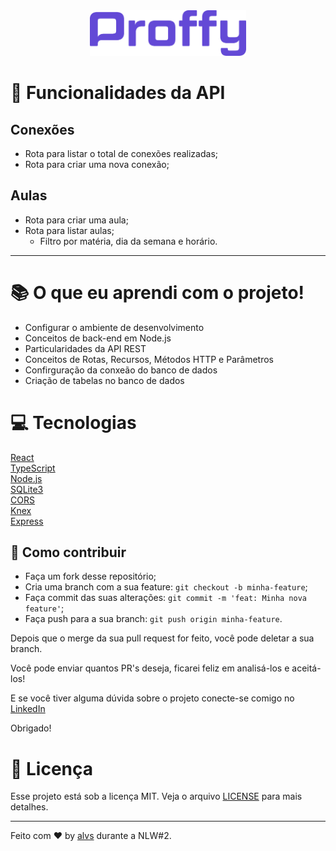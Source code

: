 <div align='center'>
<img src=".github/proffy.png" width='250'>
</div>

# 🚀 Funcionalidades da API

## Conexões 

- Rota para listar o total de conexões realizadas;
- Rota para criar uma nova conexão;

## Aulas

- Rota para criar uma aula;
- Rota para listar aulas;
    - Filtro por matéria, dia da semana e horário.

---

# 📚 O que eu aprendi com o projeto!

- Configurar o ambiente de desenvolvimento
- Conceitos de back-end em Node.js
- Particularidades da API REST
- Conceitos de Rotas, Recursos, Métodos HTTP e Parâmetros
- Confirguração da conxeão do banco de dados
- Criação de tabelas no banco de dados


# 💻 Tecnologias

<a href='https://pt-br.reactjs.org/'>React</a>
<br/>
<a href='https://www.typescriptlang.org/'>TypeScript</a>
<br/>
<a href='https://nodejs.org/en/download/'>Node.js</a>
<br/>
<a href='https://www.sqlite.org/version3.html'>SQLite3</a>
<br/>
<a href='https://developer.mozilla.org/pt-BR/docs/Web/HTTP/Controle_Acesso_CORS'>CORS</a>
<br/>
<a href='http://knexjs.org/'>Knex</a>
<br/>
<a href='https://developer.mozilla.org/pt-BR/docs/Learn/Server-side/Express_Nodejs/Introdu%C3%A7%C3%A3o'>Express</a>
<br/>

## 🤔 Como contribuir

- Faça um fork desse repositório;
- Cria uma branch com a sua feature: `git checkout -b minha-feature`;
- Faça commit das suas alterações: `git commit -m 'feat: Minha nova feature'`;
- Faça push para a sua branch: `git push origin minha-feature`.

Depois que o merge da sua pull request for feito, você pode deletar a sua branch.

Você pode enviar quantos PR's deseja, ficarei feliz em analisá-los e aceitá-los! 

E se você tiver alguma dúvida sobre o projeto conecte-se comigo no [LinkedIn](https://www.linkedin.com/in/aalvs/)

Obrigado!


# 📝 Licença

Esse projeto está sob a licença MIT. Veja o arquivo [LICENSE](LICENSE.md) para mais detalhes.

---

Feito com ♥ by [alvs](https://app.rocketseat.com.br/me/aalvs) durante a NLW#2.
